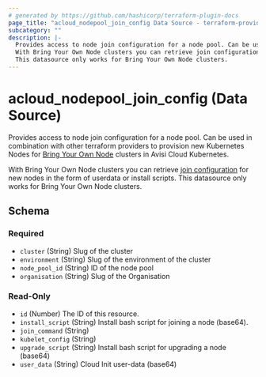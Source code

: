 ```yaml
---
# generated by https://github.com/hashicorp/terraform-plugin-docs
page_title: "acloud_nodepool_join_config Data Source - terraform-provider-acloud"
subcategory: ""
description: |-
  Provides access to node join configuration for a node pool. Can be used in combination with other terraform providers to provision new Kubernetes Nodes for Bring Your Own Node https://docs.avisi.cloud/product/kubernetes/bring-your-own-node/ clusters in Avisi Cloud Kubernetes.
  With Bring Your Own Node clusters you can retrieve join configuration https://docs.avisi.cloud/docs/how-to/kubernetes-bring-your-own-node/join-nodes-to-cluster/ for new nodes in the form of userdata or install scripts.
  This datasource only works for Bring Your Own Node clusters.
---
```


# acloud_nodepool_join_config (Data Source)

Provides access to node join configuration for a node pool. Can be used in combination with other terraform providers to provision new Kubernetes Nodes for [Bring Your Own Node](https://docs.avisi.cloud/product/kubernetes/bring-your-own-node/) clusters in Avisi Cloud Kubernetes.

With Bring Your Own Node clusters you can retrieve [join configuration](https://docs.avisi.cloud/docs/how-to/kubernetes-bring-your-own-node/join-nodes-to-cluster/) for new nodes in the form of userdata or install scripts.
This datasource only works for Bring Your Own Node clusters.



<!-- schema generated by tfplugindocs -->
## Schema

### Required

- `cluster` (String) Slug of the cluster
- `environment` (String) Slug of the environment of the cluster
- `node_pool_id` (String) ID of the node pool
- `organisation` (String) Slug of the Organisation

### Read-Only

- `id` (Number) The ID of this resource.
- `install_script` (String) Install bash script for joining a node (base64).
- `join_command` (String)
- `kubelet_config` (String)
- `upgrade_script` (String) Install bash script for upgrading a node (base64)
- `user_data` (String) Cloud Init user-data (base64)

